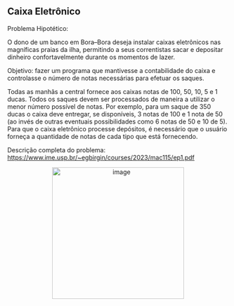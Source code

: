 ## Caixa Eletrônico

Problema Hipotético:

O dono de um banco em Bora–Bora deseja instalar caixas eletrônicos nas magníficas
praias da ilha, permitindo a seus correntistas sacar e depositar dinheiro confortavelmente
durante os momentos de lazer.

Objetivo: fazer um programa que mantivesse a contabilidade do caixa e controlasse
o número de notas necessárias para efetuar os saques.

Todas as manhãs a central fornece aos caixas notas de 100, 50, 10, 5 e 1 ducas. Todos
os saques devem ser processados de maneira a utilizar o menor número possível de notas.
Por exemplo, para um saque de 350 ducas o caixa deve entregar, se disponíveis, 3 notas
de 100 e 1 nota de 50 (ao invés de outras eventuais possibilidades como 6 notas de 50 e 10
de 5). Para que o caixa eletrônico processe depósitos, é necessário que o usuário forneça a
quantidade de notas de cada tipo que está fornecendo.

Descrição completa do problema: https://www.ime.usp.br/~egbirgin/courses/2023/mac115/ep1.pdf

<div style="text-align: center;">
  <img src="https://github.com/user-attachments/assets/3e059872-0091-44b5-9a02-2d91904a572b" alt="image" width="300"/>
</div>
